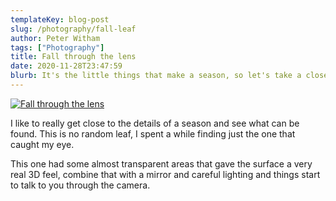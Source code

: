 ```yaml
---
templateKey: blog-post
slug: /photography/fall-leaf
author: Peter Witham
tags: ["Photography"]
title: Fall through the lens
date: 2020-11-28T23:47:59
blurb: It's the little things that make a season, so let's take a closer look.
---
```


<a href="https://www.grfxmedia.com/Floral/i-fH7spdk/A"><img src="https://photos.smugmug.com/Floral/i-fH7spdk/0/f0449e19/L/IMG_3406-L.jpg" alt="Fall through the lens"></a>

I like to really get close to the details of a season and see what can be found. This is no random leaf, I spent a while finding just the one that caught my eye.

This one had some almost transparent areas that gave the surface a very real 3D feel, combine that with a mirror and careful lighting and things start to talk to you through the camera.